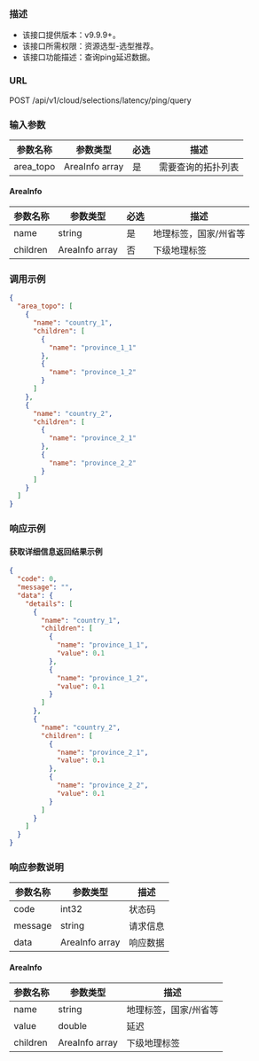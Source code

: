 ### 描述

- 该接口提供版本：v9.9.9+。
- 该接口所需权限：资源选型-选型推荐。
- 该接口功能描述：查询ping延迟数据。

### URL

POST /api/v1/cloud/selections/latency/ping/query

### 输入参数

| 参数名称      | 参数类型           | 必选 | 描述        |
|-----------|----------------|----|-----------|
| area_topo | AreaInfo array | 是  | 需要查询的拓扑列表 |

#### AreaInfo

| 参数名称     | 参数类型           | 必选 | 描述          |
|----------|----------------|----|-------------|
| name     | string         | 是  | 地理标签，国家/州省等 |
| children | AreaInfo array | 否  | 下级地理标签      |

### 调用示例

```json
{
  "area_topo": [
    {
      "name": "country_1",
      "children": [
        {
          "name": "province_1_1"
        },
        {
          "name": "province_1_2"
        }
      ]
    },
    {
      "name": "country_2",
      "children": [
        {
          "name": "province_2_1"
        },
        {
          "name": "province_2_2"
        }
      ]
    }
  ]
}
```

### 响应示例

#### 获取详细信息返回结果示例

```json
{
  "code": 0,
  "message": "",
  "data": {
    "details": [
      {
        "name": "country_1",
        "children": [
          {
            "name": "province_1_1",
            "value": 0.1
          },
          {
            "name": "province_1_2",
            "value": 0.1
          }
        ]
      },
      {
        "name": "country_2",
        "children": [
          {
            "name": "province_2_1",
            "value": 0.1
          },
          {
            "name": "province_2_2",
            "value": 0.1
          }
        ]
      }
    ]
  }
}
```

### 响应参数说明

| 参数名称    | 参数类型           | 描述   |
|---------|----------------|------|
| code    | int32          | 状态码  |
| message | string         | 请求信息 |
| data    | AreaInfo array | 响应数据 |

#### AreaInfo

| 参数名称     | 参数类型           | 描述          |
|----------|----------------|-------------|
| name     | string         | 地理标签，国家/州省等 |
| value    | double         | 延迟          |
| children | AreaInfo array | 下级地理标签      |

